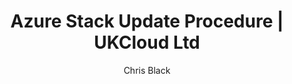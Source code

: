 ---
title: Azure Stack Update Procedure | UKCloud Ltd
description: Azure Stack Update Procedure Guide for Support
services: azure-stack
author: Chris Black

toc_rootlink: Users
toc_sub1: Guides
toc_sub2:
toc_sub3:
toc_sub4:
toc_title: Something Testing Guide
toc_fullpath: Users/Guides/Getting started guide for Sovereign Azure BETA/azs-someting-testing-guide.md

toc_parentlink: Getting started guide for Sovereign Azure BETA
toc_mdlink: azs-something-testing-guide.md
---